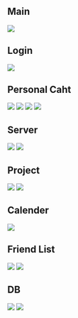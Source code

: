 ## Main
<image src="./2-6조 프로젝트 사진.png"></impage>

## Login
<image src="./Login.png"></impage>

## Personal Caht
<image src="./Chat.png"></impage>
<image src="./OpenChat.png"></impage>
<image src="./4.png"></impage>
<image src="./5.png"></impage>

## Server
<image src="./CreateServer.png"></impage>
<image src="./CreateServerChat.png"></impage>

## Project
<image src="./CreateProject.png"></impage>
<image src="./Project.png"></impage>

## Calender
<image src="./Calender.png"></impage>

## Friend List
<image src="./FriendList.png"></impage>
<image src="./SearchUser.png"></impage>

## DB
<image src="./DB_1.png"></impage>
<image src="./DB_2.png"></impage>

